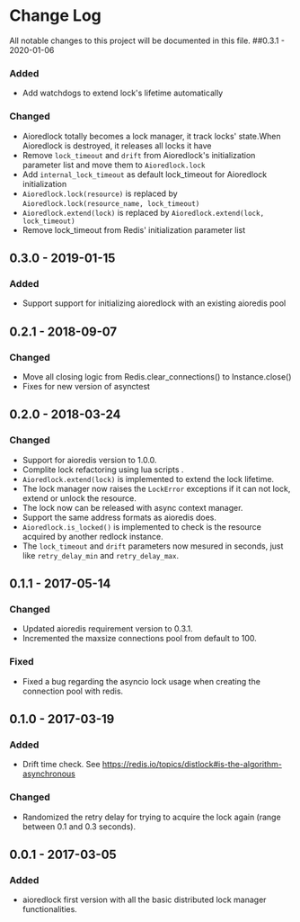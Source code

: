 # Change Log

All notable changes to this project will be documented in this file.
##0.3.1 - 2020-01-06

### Added
- Add watchdogs to extend lock's lifetime automatically

### Changed
- Aioredlock totally becomes a lock manager, it track locks' state.When Aioredlock is destroyed, it releases all locks it have
- Remove ``lock_timeout`` and ``drift`` from Aioredlock's initialization parameter list and move them to ``Aioredlock.lock``
- Add ``internal_lock_timeout`` as default lock_timeout for Aioredlock initialization
- ``Aioredlock.lock(resource)`` is replaced by ``Aioredlock.lock(resource_name, lock_timeout)`` 
- ``Aioredlock.extend(lock)`` is replaced by ``Aioredlock.extend(lock, lock_timeout)``
- Remove lock_timeout from Redis' initialization parameter list
 
## 0.3.0 - 2019-01-15

### Added
- Support support for initializing aioredlock with an existing aioredis pool

## 0.2.1 - 2018-09-07

### Changed
- Move all closing logic from Redis.clear_connections() to Instance.close()
- Fixes for new version of asynctest

## 0.2.0 - 2018-03-24
### Changed
- Support for aioredis version to 1.0.0.
- Complite lock refactoring using lua scripts .
- ``Aioredlock.extend(lock)`` is implemented to extend the lock lifetime.
- The lock manager now raises the ``LockError`` exceptions if it can not lock, extend or unlock the resource.
- The lock now can be released with async context manager.
- Support the same address formats as aioredis does.
- ``Aioredlock.is_locked()`` is implemented to check is the resource acquired by another redlock instance.
- The ``lock_timeout`` and ``drift`` parameters now mesured in seconds, just like ``retry_delay_min`` and ``retry_delay_max``.

## 0.1.1 - 2017-05-14

### Changed
- Updated aioredis requirement version to 0.3.1.
- Incremented the maxsize connections pool from default to 100.

### Fixed
- Fixed a bug regarding the asyncio lock usage when creating the connection pool with redis.

## 0.1.0 - 2017-03-19

### Added
- Drift time check. See https://redis.io/topics/distlock#is-the-algorithm-asynchronous

### Changed
- Randomized the retry delay for trying to acquire the lock again (range between 0.1 and 0.3 seconds).

## 0.0.1 - 2017-03-05

### Added
- aioredlock first version with all the basic distributed lock manager functionalities.
